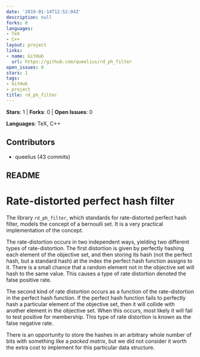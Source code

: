 ```yaml
---
date: '2019-01-14T12:52:04Z'
description: null
forks: 0
languages:
- TeX
- C++
layout: project
links:
- name: GitHub
  url: https://github.com/queelius/rd_ph_filter
open_issues: 0
stars: 1
tags:
- GitHub
- project
title: rd_ph_filter
---
```


**Stars**: 1 | **Forks**: 0 | **Open Issues**: 0

**Languages**: TeX, C++

## Contributors
- queelius (43 commits)

## README
Rate-distorted perfect hash filter
==================================

The library `rd_ph_filter`, which standards for rate-distorted perfect hash filter,
models the concept of a bernoulli set. It is a very practical implementation of
the concept.

The rate-distortion occurs in two independent ways, yielding two different types
of rate-distortion. The first distortion is given by perfectly hashing each element
of the objective set, and then storing its hash (not the perfect hash, but a
standard hash) at the index the perfect hash function assigns to it. There is a
small chance that a random element not in the objective set will hash to the same
value. This causes a type of rate distortion denoted the false positive rate.

The second kind of rate distortion occurs as a function of the rate-distortion in the
perfect hash function. If the perfect hash function fails to perfectly hash a particular
element of the objective set, then it will collide with another element in the objective
set. When this occurs, most likely it will fail to test positive for membership.
This type of rate distortion is known as the false negative rate.

There is an opportunity to store the hashes in an arbitrary whole number of bits
with something like a *packed matrix*, but we did not consider it
worth the extra cost to implement for this particular data structure.
